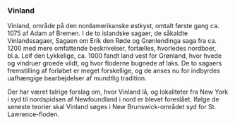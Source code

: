 ### Vinland


Vinland, område på den nordamerikanske østkyst, omtalt første gang ca. 1075 af Adam af Bremen. I de to islandske sagaer, de såkaldte Vinlandssagaer, Sagaen om Erik den Røde og Grønlendinga saga fra ca. 1200 med mere omfattende beskrivelser, fortælles, hvorledes nordboer, bl.a. Leif den Lykkelige, ca. 1000 fandt land vest for Grønland, hvor hvede og vindruer groede vildt, og hvor floderne bugnede af laks. De to sagaers fremstilling af forløbet er meget forskellige, og de anses nu for indbyrdes uafhængige bearbejdelser af mundtlig tradition.

Der har været talrige forslag om, hvor Vinland lå, og lokaliteter fra New York i syd til nordspidsen af Newfoundland i nord er blevet foreslået. Ifølge de seneste teorier skal Vinland søges i New Brunswick-området syd for St. Lawrence-floden.